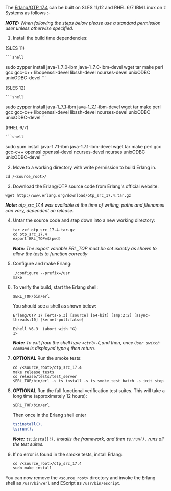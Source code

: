 The [Erlang/OTP 17.4](http://www.erlang.org/download_release/27) can be built on SLES 11/12 and RHEL 6/7 IBM Linux on z Systems as follows :-

_**NOTE:** When following the steps below please use a standard permission user unless otherwise specified._

1. Install the build time dependencies:

 (SLES 11)

    ```shell
   sudo zypper install java-1_7_0-ibm java-1_7_0-ibm-devel wget tar make perl gcc gcc-c++ libopenssl-devel libssh-devel ncurses-devel unixODBC unixODBC-devel
    ```

   (SLES 12)

    ```shell
   sudo zypper install java-1_7_1-ibm java-1_7_1-ibm-devel wget tar make perl gcc gcc-c++ libopenssl-devel libssh-devel ncurses-devel unixODBC unixODBC-devel
    ```

   (RHEL 6/7)
   
    ```shell
   sudo yum install java-1.7.1-ibm java-1.7.1-ibm-devel wget tar make perl gcc gcc-c++ openssl openssl-devel ncurses-devel ncurses unixODBC unixODBC-devel
    ```

2. Move to a working directory with write permission to build Erlang in.
 ```shell
 cd /<source_root>/
 ```

3. Download the Erlang/OTP source code from Erlang's official website:

 ```shell
 wget http://www.erlang.org/download/otp_src_17.4.tar.gz
 ```
 _**Note:** otp_src_17.4 was available at the time of writing, paths and filenames can vary, dependent on release._

4. Untar the source code and step down into a new working directory:

    ```shell
    tar zxf otp_src_17.4.tar.gz
    cd otp_src_17.4
    export ERL_TOP=$(pwd)
    ```
    _**Note:** The export variable ERL_TOP must be set exactly as shown to allow the tests to function correctly_

5. Configure and make Erlang:

    ```shell
    ./configure --prefix=/usr
    make
    ```

6. To verify the build, start the Erlang shell:

    ```shell
    $ERL_TOP/bin/erl
    ```

    You should see a shell as shown below:
    
    ```shell
    Erlang/OTP 17 [erts-6.3] [source] [64-bit] [smp:2:2] [async-threads:10] [kernel-poll:false]
    
    Eshell V6.3  (abort with ^G)
    1>
    ```
    _**Note:** To exit from the shell type `<ctrl>-G`,and then, once `User switch command` is displayed type `q` then return._

7. **OPTIONAL** Run the smoke tests:

    ```shell
    cd /<source_root>/otp_src_17.4 
    make release_tests
    cd release/tests/test_server
    $ERL_TOP/bin/erl -s ts install -s ts smoke_test batch -s init stop
    ```

8. **OPTIONAL** Run the full functional verification test suites. This will take a long time (approximately 12 hours):

    ```shell
    $ERL_TOP/bin/erl
    ```
    Then once in the Erlang shell enter
    ```erlang
    ts:install(). 
    ts:run().
    ```
    _**Note:** `ts:install().` installs the framework, and then `ts:run().` runs all the test suites._

10. If no error is found in the smoke tests, install Erlang:

    ```shell
    cd /<source_root>/otp_src_17.4 
    sudo make install
    ```

   You can now remove the `<source_root>` directory  and invoke the Erlang shell as `/usr/bin/erl` and EScript as `/usr/bin/escript`.